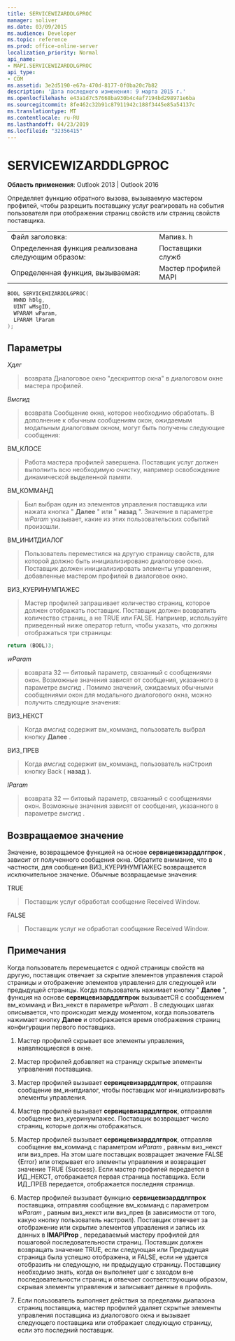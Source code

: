 ```yaml
---
title: SERVICEWIZARDDLGPROC
manager: soliver
ms.date: 03/09/2015
ms.audience: Developer
ms.topic: reference
ms.prod: office-online-server
localization_priority: Normal
api_name:
- MAPI.SERVICEWIZARDDLGPROC
api_type:
- COM
ms.assetid: 3e2d5190-e67a-470d-8177-0f0ba20c7b82
description: 'Дата последнего изменения: 9 марта 2015 г.'
ms.openlocfilehash: e43a1d7c57668ba930b4c4af7194bd298971e6ba
ms.sourcegitcommit: 8fe462c32b91c87911942c188f3445e85a54137c
ms.translationtype: MT
ms.contentlocale: ru-RU
ms.lasthandoff: 04/23/2019
ms.locfileid: "32356415"
---
```

# <a name="servicewizarddlgproc"></a>SERVICEWIZARDDLGPROC
 
**Область применения**: Outlook 2013 | Outlook 2016 
  
Определяет функцию обратного вызова, вызываемую мастером профилей, чтобы разрешить поставщику услуг реагировать на события пользователя при отображении страниц свойств или страниц свойств поставщика. 
  
|||
|:-----|:-----|
|Файл заголовка:  <br/> |Мапивз. h  <br/> |
|Определенная функция реализована следующим образом:  <br/> |Поставщики служб  <br/> |
|Определенная функция, вызываемая:  <br/> |Мастер профилей MAPI  <br/> |
   
```cpp
BOOL SERVICEWIZARDDLGPROC(
  HWND hDlg,
  UINT wMsgID,
  WPARAM wParam,
  LPARAM lParam
);
```

## <a name="parameters"></a>Параметры

_Хдлг_
  
> возврата Диалоговое окно "дескриптор окна" в диалоговом окне мастера профилей. 
    
_Вмсгид_
  
> возврата Сообщение окна, которое необходимо обработать. В дополнение к обычным сообщениям окон, ожидаемым модальным диалоговым окном, могут быть получены следующие сообщения:
    
ВМ_КЛОСЕ 
  
> Работа мастера профилей завершена. Поставщик услуг должен выполнить всю необходимую очистку, например освобождение динамической выделенной памяти. 
    
ВМ_КОММАНД 
  
> Был выбран один из элементов управления поставщика или нажата кнопка " **Далее** " или " **назад** ". Значение в параметре _wParam_ указывает, какие из этих пользовательских событий произошли. 
    
ВМ_ИНИТДИАЛОГ 
  
> Пользователь переместился на другую страницу свойств, для которой должно быть инициализировано диалоговое окно. Поставщик должен инициализировать элементы управления, добавленные мастером профилей в диалоговое окно. 
    
ВИЗ_КУЕРИНУМПАЖЕС 
  
> Мастер профилей запрашивает количество страниц, которое должен отображать поставщик. Поставщик должен возвратить количество страниц, а не TRUE или FALSE. Например, используйте приведенный ниже оператор return, чтобы указать, что должны отображаться три страницы:
    
   ```cpp
return (BOOL)3;

   ```

_wParam_
  
> возврата 32 — битовый параметр, связанный с сообщениями окон. Возможные значения зависят от сообщения, указанного в параметре _вмсгид_ . Помимо значений, ожидаемых обычными сообщениями окон для модального диалогового окна, можно получить следующие значения: 
    
ВИЗ_НЕКСТ 
  
> Когда _вмсгид_ содержит вм_комманд, пользователь выбрал кнопку **Далее** . 
    
ВИЗ_ПРЕВ 
  
> Когда _вмсгид_ содержит вм_комманд, пользователь наСтроил кнопку Back ( **назад** ). 
    
_lParam_
  
> возврата 32 — битовый параметр, связанный с сообщениями окон. Возможные значения зависят от сообщения, указанного в параметре _вмсгид_ . 
    
## <a name="return-value"></a>Возвращаемое значение

Значение, возвращаемое функцией на основе **сервицевизарддлгпрок** , зависит от полученного сообщения окна. Обратите внимание, что в частности, для сообщения ВИЗ_КУЕРИНУМПАЖЕС возвращается исключительное значение. Обычные возвращаемые значения: 
  
TRUE 
  
> Поставщик услуг обработал сообщение Received Window. 
    
FALSE 
  
> Поставщик услуг не обработал сообщение Received Window.
    
## <a name="remarks"></a>Примечания

Когда пользователь перемещается с одной страницы свойств на другую, поставщик отвечает за скрытие элементов управления старой страницы и отображение элементов управления для следующей или предыдущей страницы. Когда пользователь нажимает кнопку " **Далее** ", функция на основе **сервицевизарддлгпрок** вызываетСЯ с сообщением вм_комманд и Виз_некст в параметре _wParam_ . В следующих шагах описывается, что происходит между моментом, когда пользователь нажимает кнопку **Далее** и отображается время отображения страниц конфигурации первого поставщика. 
  
1. Мастер профилей скрывает все элементы управления, наявляющиесяся в окне. 
    
2. Мастер профилей добавляет на страницу скрытые элементы управления поставщика. 
    
3. Мастер профилей вызывает **сервицевизарддлгпрок**, отправляя сообщение вм_инитдиалог, чтобы поставщик мог инициализировать элементы управления. 
    
4. Мастер профилей вызывает **сервицевизарддлгпрок**, отправляя сообщение виз_куеринумпажес. Поставщик возвращает число страниц, которые должны отображаться. 
    
5. Мастер профилей вызывает **сервицевизарддлгпрок**, отправляя сообщение вм_комманд с параметром _wParam_ , равным виз_некст или виз_прев. На этом шаге поставщик возвращает значение FALSE {Error} или открывает его элементы управления и возвращает значение TRUE {Success}. Если мастер профилей передается в ИД_НЕКСТ, отображается первая страница поставщика. Если ИД_ПРЕВ передается, отображается последняя страница. 
    
6. Мастер профилей вызывает функцию **сервицевизарддлгпрок** поставщика, отправляя сообщение вм_комманд с параметром _wParam_ , равным виз_некст или виз_прев (в зависимости от того, какую кнопку пользователь настроил). Поставщик отвечает за отображение или скрытие элементов управления и запись их данных в **IMAPIProp** , передаваемый мастеру профилей для пошаговой последовательности страниц. Поставщик должен возвращать значение TRUE, если следующая или Предыдущая страница была успешно отображена, и FALSE, если не удается отобразить ни следующую, ни предыдущую страницу. Поставщику необходимо знать, когда он выполняет шаг с заходом вне последовательности страниц и отвечает соответствующим образом, скрывая элементы управления и записывает данные в профиль. 
    
7. Если пользователь выполняет действия за пределами диапазона страниц поставщика, мастер профилей удаляет скрытые элементы управления поставщика из диалогового окна и вызывает следующего поставщика или отображает следующую страницу, если это последний поставщик. 
    

